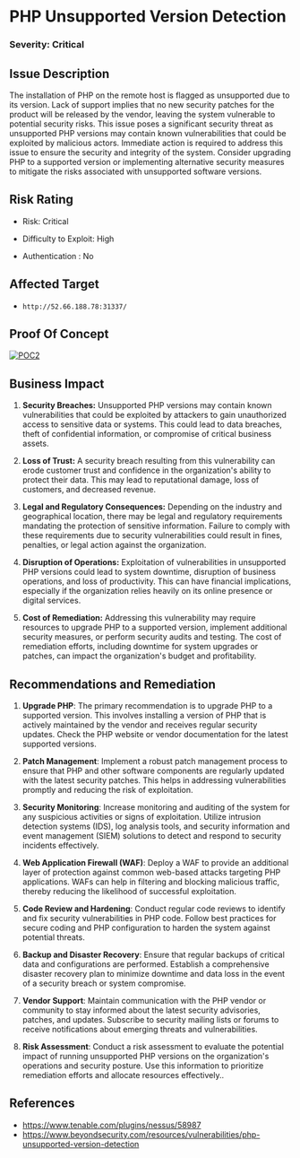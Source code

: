 ﻿# PHP Unsupported Version Detection

### Severity: Critical

## Issue Description


The installation of PHP on the remote host is flagged as unsupported due to its version. Lack of support implies that no new security patches for the product will be released by the vendor, leaving the system vulnerable to potential security risks. This issue poses a significant security threat as unsupported PHP versions may contain known vulnerabilities that could be exploited by malicious actors. Immediate action is required to address this issue to ensure the security and integrity of the system. Consider upgrading PHP to a supported version or implementing alternative security measures to mitigate the risks associated with unsupported software versions.


## Risk Rating

-   Risk: Critical
    
-   Difficulty to Exploit: High
    
-   Authentication : No

## Affected Target

-     http://52.66.188.78:31337/


## Proof Of Concept


<a href="https://ibb.co/jvyZm6J"><img src="https://i.ibb.co/GvW3yxH/POC2.png" alt="POC2" border="0"></a>

## Business Impact

1.  **Security Breaches:** Unsupported PHP versions may contain known vulnerabilities that could be exploited by attackers to gain unauthorized access to sensitive data or systems. This could lead to data breaches, theft of confidential information, or compromise of critical business assets.
    
2.  **Loss of Trust:** A security breach resulting from this vulnerability can erode customer trust and confidence in the organization's ability to protect their data. This may lead to reputational damage, loss of customers, and decreased revenue.
    
3.  **Legal and Regulatory Consequences:** Depending on the industry and geographical location, there may be legal and regulatory requirements mandating the protection of sensitive information. Failure to comply with these requirements due to security vulnerabilities could result in fines, penalties, or legal action against the organization.
    
4.  **Disruption of Operations:** Exploitation of vulnerabilities in unsupported PHP versions could lead to system downtime, disruption of business operations, and loss of productivity. This can have financial implications, especially if the organization relies heavily on its online presence or digital services.
    
5.  **Cost of Remediation:** Addressing this vulnerability may require resources to upgrade PHP to a supported version, implement additional security measures, or perform security audits and testing. The cost of remediation efforts, including downtime for system upgrades or patches, can impact the organization's budget and profitability.

## Recommendations and Remediation

1.  **Upgrade PHP**: The primary recommendation is to upgrade PHP to a supported version. This involves installing a version of PHP that is actively maintained by the vendor and receives regular security updates. Check the PHP website or vendor documentation for the latest supported versions.
    
2.  **Patch Management**: Implement a robust patch management process to ensure that PHP and other software components are regularly updated with the latest security patches. This helps in addressing vulnerabilities promptly and reducing the risk of exploitation.
    
3.  **Security Monitoring**: Increase monitoring and auditing of the system for any suspicious activities or signs of exploitation. Utilize intrusion detection systems (IDS), log analysis tools, and security information and event management (SIEM) solutions to detect and respond to security incidents effectively.
    
4.  **Web Application Firewall (WAF)**: Deploy a WAF to provide an additional layer of protection against common web-based attacks targeting PHP applications. WAFs can help in filtering and blocking malicious traffic, thereby reducing the likelihood of successful exploitation.
    
5.  **Code Review and Hardening**: Conduct regular code reviews to identify and fix security vulnerabilities in PHP code. Follow best practices for secure coding and PHP configuration to harden the system against potential threats.
    
6.  **Backup and Disaster Recovery**: Ensure that regular backups of critical data and configurations are performed. Establish a comprehensive disaster recovery plan to minimize downtime and data loss in the event of a security breach or system compromise.
    
7.  **Vendor Support**: Maintain communication with the PHP vendor or community to stay informed about the latest security advisories, patches, and updates. Subscribe to security mailing lists or forums to receive notifications about emerging threats and vulnerabilities.
    
8.  **Risk Assessment**: Conduct a risk assessment to evaluate the potential impact of running unsupported PHP versions on the organization's operations and security posture. Use this information to prioritize remediation efforts and allocate resources effectively..



## References

 - https://www.tenable.com/plugins/nessus/58987
 - https://www.beyondsecurity.com/resources/vulnerabilities/php-unsupported-version-detection


